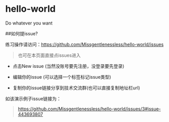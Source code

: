 # hello-world

 Do whatever you want
 
 
##如何提issue?

练习操作请访问：https://github.com/Missgentlenessless/hello-world/issues
> 也可在本页面直接点issues进入

- 点击New issue (当然没账号要先注册，没登录要先登录)
 
- 编辑你的issue (可以选择一个标签标记issue类型)
 
- 复制你的issue链接分享到技术交流群(也可以直接复制地址栏url)
 
如该演示例子issue链接为：
> https://github.com/Missgentlenessless/hello-world/issues/3#issue-443693807


